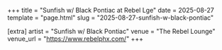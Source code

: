+++
title = "Sunfish w/ Black Pontiac at Rebel Lge"
date = 2025-08-27
template = "page.html"
slug = "2025-08-27-sunfish-w-black-pontiac"

[extra]
artist = "Sunfish w/ Black Pontiac"
venue = "The Rebel Lounge"
venue_url = "https://www.rebelphx.com/"
+++
